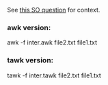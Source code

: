 See [this SO
question](https://stackoverflow.com/questions/62696727/add-character-on-missing-position-while-intersecting)
for context.

### awk version:

  awk -f inter.awk file2.txt file1.txt
  
### tawk version:

  tawk -f inter.tawk file2.txt file1.txt
